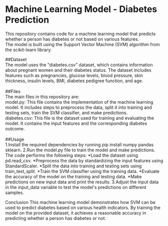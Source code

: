 # Machine Learning Model - Diabetes Prediction<br>
This repository contains code for a machine learning model that predicts whether a person has diabetes or not based on various features.<br> The model is built using the Support Vector Machine (SVM) algorithm from the scikit-learn library.

##Dataset<br>
The model uses the "diabetes.csv" dataset, which contains information about pregnant women and their diabetes status. The dataset includes features such as pregnancies, glucose levels, blood pressure, skin thickness, insulin levels, BMI, diabetes pedigree function, and age.
<br><br>
##Files<br>
The main files in this repository are:
<br>
model.py: This file contains the implementation of the machine learning model. It includes steps to preprocess the data, split it into training and testing sets, train the SVM classifier, and make predictions.
<br>
diabetes.csv: This file is the dataset used for training and evaluating the model. It contains the input features and the corresponding diabetes outcome.
<br><br>
##Usage<br>
1.Install the required dependencies by running pip install numpy pandas sklearn.
2.Run the model.py file to train the model and make predictions. The code performs the following steps:
  *Load the dataset using pd.read_csv.
  *Preprocess the data by standardizing the input features using StandardScaler.
  *Split the data into training and testing sets using train_test_split.
  *Train the SVM classifier using the training data.
  *Evaluate the accuracy of the model on the training and testing data.
  *Make predictions on new input data and print the results.
3.Adjust the input data in the input_data variable to test the model's predictions on different samples.

Conclusion
This machine learning model demonstrates how SVM can be used to predict diabetes based on various health indicators. By training the model on the provided dataset, it achieves a reasonable accuracy in predicting whether a person has diabetes or not.

